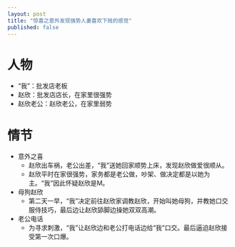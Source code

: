 ```yaml
---
layout: post
title: "惊喜之意外发现强势人妻喜欢下贱的感觉"
published: false
---
```


# 人物

- “我”：批发店老板
- 赵欣：批发店店长，在家里很强势
- 赵欣老公：赵欣老公，在家里弱势

# 情节

- 意外之喜
    - 赵欣出车祸，老公出差，“我”送她回家顺势上床，发现赵欣做爱很顺从。
    - 赵欣平时在家很强势，家务都是老公做，吵架、做决定都是以她为主。“我”因此怀疑赵欣是M。
- 母狗赵欣
    - 第二天一早，“我”决定前往赵欣家调教赵欣，开始叫她母狗，并教她口交服侍技巧，最后边让赵欣舔脚边操她双双高潮。
- 老公电话
    - 为寻求刺激，“我”让赵欣边和老公打电话边给“我”口交。最后逼迫赵欣接受第一次口爆。
